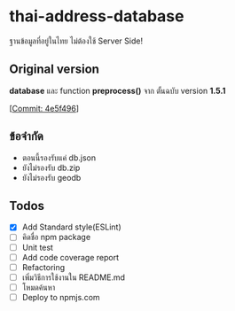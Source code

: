 # thai-address-database
ฐานข้อมูลที่อยู่ในไทย ไม่ต้องใช้ Server Side!

## Original version
**database** และ function **preprocess()** จาก ตั้นฉบับ version **1.5.1**

[[Commit: 4e5f496](https://github.com/earthchie/jquery.Thailand.js/commit/4e5f496f5db064bf56c163514167796816d9e357)]

## ข้อจำกัด
* ตอนนี้รองรับแค่ db.json
* ยังไม่รองรับ db.zip
* ยังไม่รองรับ geodb

## Todos
- [x] Add Standard style(ESLint)
- [ ] คิดชื่อ npm package
- [ ] Unit test
- [ ] Add code coverage report
- [ ] Refactoring
- [ ] เพิ่มวิธีการใช้งานใน README.md
- [ ] โหมดค้นหา
- [ ] Deploy to npmjs.com
